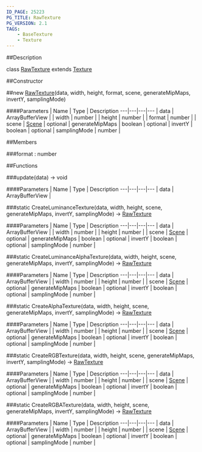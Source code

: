 ```yaml
---
ID_PAGE: 25223
PG_TITLE: RawTexture
PG_VERSION: 2.1
TAGS:
    - BaseTexture
    - Texture
---
```

##Description

class [RawTexture](/classes/2.2-alpha/RawTexture) extends [Texture](/classes/2.2-alpha/Texture)



##Constructor

##new [RawTexture](/classes/2.2-alpha/RawTexture)(data, width, height, format, scene, generateMipMaps, invertY, samplingMode)



####Parameters
 | Name | Type | Description
---|---|---|---
 | data | ArrayBufferView | 
 | width | number | 
 | height | number | 
 | format | number | 
 | scene | [Scene](/classes/2.2-alpha/Scene) | 
optional | generateMipMaps | boolean | 
optional | invertY | boolean | 
optional | samplingMode | number | 

##Members

###format : number



##Functions

###update(data) &rarr; void



####Parameters
 | Name | Type | Description
---|---|---|---
 | data | ArrayBufferView | 

###static CreateLuminanceTexture(data, width, height, scene, generateMipMaps, invertY, samplingMode) &rarr; [RawTexture](/classes/2.2-alpha/RawTexture)



####Parameters
 | Name | Type | Description
---|---|---|---
 | data | ArrayBufferView | 
 | width | number | 
 | height | number | 
 | scene | [Scene](/classes/2.2-alpha/Scene) | 
optional | generateMipMaps | boolean | 
optional | invertY | boolean | 
optional | samplingMode | number | 

###static CreateLuminanceAlphaTexture(data, width, height, scene, generateMipMaps, invertY, samplingMode) &rarr; [RawTexture](/classes/2.2-alpha/RawTexture)



####Parameters
 | Name | Type | Description
---|---|---|---
 | data | ArrayBufferView | 
 | width | number | 
 | height | number | 
 | scene | [Scene](/classes/2.2-alpha/Scene) | 
optional | generateMipMaps | boolean | 
optional | invertY | boolean | 
optional | samplingMode | number | 

###static CreateAlphaTexture(data, width, height, scene, generateMipMaps, invertY, samplingMode) &rarr; [RawTexture](/classes/2.2-alpha/RawTexture)



####Parameters
 | Name | Type | Description
---|---|---|---
 | data | ArrayBufferView | 
 | width | number | 
 | height | number | 
 | scene | [Scene](/classes/2.2-alpha/Scene) | 
optional | generateMipMaps | boolean | 
optional | invertY | boolean | 
optional | samplingMode | number | 

###static CreateRGBTexture(data, width, height, scene, generateMipMaps, invertY, samplingMode) &rarr; [RawTexture](/classes/2.2-alpha/RawTexture)



####Parameters
 | Name | Type | Description
---|---|---|---
 | data | ArrayBufferView | 
 | width | number | 
 | height | number | 
 | scene | [Scene](/classes/2.2-alpha/Scene) | 
optional | generateMipMaps | boolean | 
optional | invertY | boolean | 
optional | samplingMode | number | 

###static CreateRGBATexture(data, width, height, scene, generateMipMaps, invertY, samplingMode) &rarr; [RawTexture](/classes/2.2-alpha/RawTexture)



####Parameters
 | Name | Type | Description
---|---|---|---
 | data | ArrayBufferView | 
 | width | number | 
 | height | number | 
 | scene | [Scene](/classes/2.2-alpha/Scene) | 
optional | generateMipMaps | boolean | 
optional | invertY | boolean | 
optional | samplingMode | number | 


